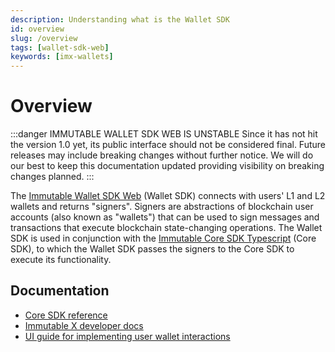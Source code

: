```yaml
---
description: Understanding what is the Wallet SDK
id: overview
slug: /overview
tags: [wallet-sdk-web]
keywords: [imx-wallets]
---
```


# Overview

:::danger IMMUTABLE WALLET SDK WEB IS UNSTABLE
Since it has not hit the version 1.0 yet, its public interface should not be considered final. Future releases may include breaking changes without further notice. We will do our best to keep this documentation updated providing visibility on breaking changes planned.
:::

The [Immutable Wallet SDK Web](https://www.npmjs.com/package/@imtbl/wallet-sdk-web) (Wallet SDK) connects with users' L1 and L2 wallets and returns "signers". Signers are abstractions of blockchain user accounts (also known as "wallets") that can be used to sign messages and transactions that execute blockchain state-changing operations. The Wallet SDK is used in conjunction with the [Immutable Core SDK Typescript](https://github.com/immutable/imx-core-sdk) (Core SDK), to which the Wallet SDK passes the signers to the Core SDK to execute its functionality.

## Documentation

- [Core SDK reference](/sdk-docs/core-sdk-ts)
- [Immutable X developer docs](/)
- [UI guide for implementing user wallet interactions](/docs/wallet-sdk-ui-guide)
